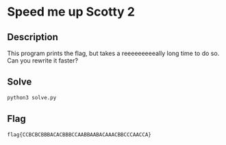 # Speed me up Scotty 2

## Description
This program prints the flag, but takes a reeeeeeeeeally long time to do so. Can you rewrite it faster?

## Solve
```bash
python3 solve.py
```

## Flag
```
flag{CCBCBCBBBACACBBBCCAABBAABACAAACBBCCCAACCA}
```
